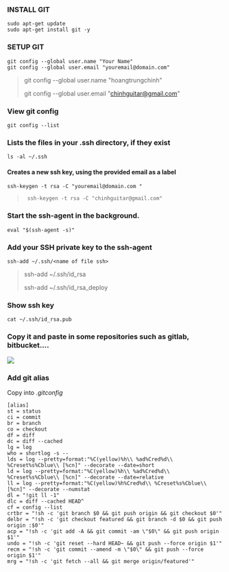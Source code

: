 
### INSTALL GIT

```
sudo apt-get update
sudo apt-get install git -y
```
### SETUP GIT
```
git config --global user.name "Your Name"
git config --global user.email "youremail@domain.com"
```
> git config --global user.name "hoangtrungchinh"
> 
> git config --global user.email "chinhguitar@gmail.com"

### View git config
```
git config --list
```
### Lists the files in your .ssh directory, if they exist
```
ls -al ~/.ssh
```
#### Creates a new ssh key, using the provided email as a label
```
ssh-keygen -t rsa -C "youremail@domain.com "
```
>      ssh-keygen -t rsa -C "chinhguitar@gmail.com"

### Start the ssh-agent in the background.
```
eval "$(ssh-agent -s)"
```
### Add your SSH private key to the ssh-agent

```
ssh-add ~/.ssh/<name of file ssh>
```
> ssh-add ~/.ssh/id_rsa
>
> ssh-add ~/.ssh/id_rsa_deploy
### Show ssh key
```
cat ~/.ssh/id_rsa.pub
```
### Copy it and paste in some repositories such as gitlab, bitbucket....
![](https://i.imgur.com/0FD1TgQ.png)

### Add git alias

Copy into *.gitconfig* 

  ```
[alias]
  st = status
  ci = commit
  br = branch
  co = checkout
  df = diff
  dc = diff --cached
  lg = log
  who = shortlog -s --
  lds = log --pretty=format:"%C(yellow)%h\\ %ad%Cred%d\\ %Creset%s%Cblue\\ [%cn]" --decorate --date=short
  ld = log --pretty=format:"%C(yellow)%h\\ %ad%Cred%d\\ %Creset%s%Cblue\\ [%cn]" --decorate --date=relative
  ll = log --pretty=format:"%C(yellow)%h%Cred%d\\ %Creset%s%Cblue\\ [%cn]" --decorate --numstat
  dl = "!git ll -1"
  dlc = diff --cached HEAD^
  cf = config --list
  crtbr = "!sh -c 'git branch $0 && git push origin && git checkout $0'"
  delbr = "!sh -c 'git checkout featured && git branch -d $0 && git push origin :$0'"
  acp = "!sh -c 'git add -A && git commit -am \"$0\" && git push origin $1'"
  undo = "!sh -c 'git reset --hard HEAD~ && git push --force origin $1'"
  recm = "!sh -c 'git commit --amend -m \"$0\" && git push --force origin $1'"
  mrg = "!sh -c 'git fetch --all && git merge origin/featured'"
  ```










